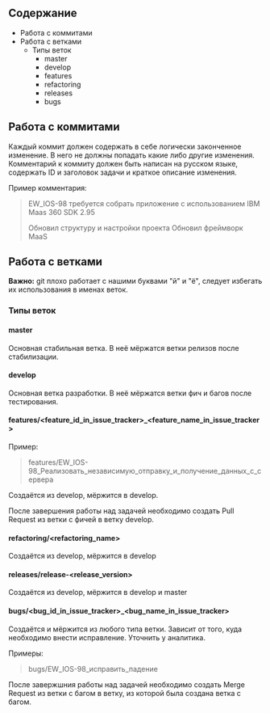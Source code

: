 ## Содержание
* Работа с коммитами
* Работа с ветками
    * Типы веток
        * master
        * develop
        * features
        * refactoring
        * releases
        * bugs

## Работа с коммитами
Каждый коммит должен содержать в себе логически законченное изменение. В него не должны попадать какие либо другие изменения.
Комментарий к коммиту должен быть написан на русском языке, содержать ID и заголовок задачи и краткое описание изменения.

Пример комментария:
> EW_IOS-98 требуется собрать приложение с использованием IBM Maas 360 SDK 2.95
> 
> Обновил структуру и настройки проекта
> Обновил фреймворк MaaS

## Работа с ветками

**Важно:** git плохо работает с нашими буквами "й" и "ё",  следует избегать их использования в именах веток.

### Типы веток
#### master
Основная стабильная ветка. В неё мёржатся ветки релизов после стабилизации.
#### develop
Основная ветка разработки. В неё мёржатся ветки фич и багов после тестирования.
#### features/<feature_id_in_issue_tracker>_<feature_name_in_issue_tracker>
Пример: 
> features/EW_IOS-98_Реализовать_независимую_отправку_и_получение_данных_с_сервера

Создаётся из develop, мёржится в develop.

После завершения работы над задачей необходимо создать Pull Request из ветки с фичей в ветку develop.

#### refactoring/<refactoring_name>
Создаётся из develop, мёржится в develop

#### releases/release-<release_version>
Создаётся из develop, мёржится в develop и master

#### bugs/<bug_id_in_issue_tracker>_<bug_name_in_issue_tracker>
Создаётся и мёржится из любого типа ветки. Зависит от того, куда необходимо внести исправление. Уточнить у аналитика.

Примеры:
> bugs/EW_IOS-98_исправить_падение

После завержшния работы над задачей необходимо создать Merge Request из ветки с багом в ветку, из которой была создана ветка с багом.
